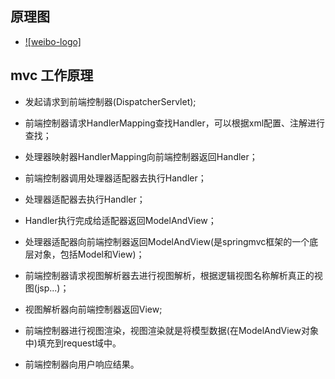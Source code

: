 ## 原理图
 * [![weibo-logo]](https://github.com/ACE1988/spring/blob/master/191439034705767.png)


## mvc 工作原理
 
 * 发起请求到前端控制器(DispatcherServlet);

 * 前端控制器请求HandlerMapping查找Handler，可以根据xml配置、注解进行查找；

 * 处理器映射器HandlerMapping向前端控制器返回Handler；

 * 前端控制器调用处理器适配器去执行Handler；

 * 处理器适配器去执行Handler；

*  Handler执行完成给适配器返回ModelAndView；

* 处理器适配器向前端控制器返回ModelAndView(是springmvc框架的一个底层对象，包括Model和View)；

* 前端控制器请求视图解析器去进行视图解析，根据逻辑视图名称解析真正的视图(jsp...)；

* 视图解析器向前端控制器返回View;

* 前端控制器进行视图渲染，视图渲染就是将模型数据(在ModelAndView对象中)填充到request域中。

* 前端控制器向用户响应结果。
